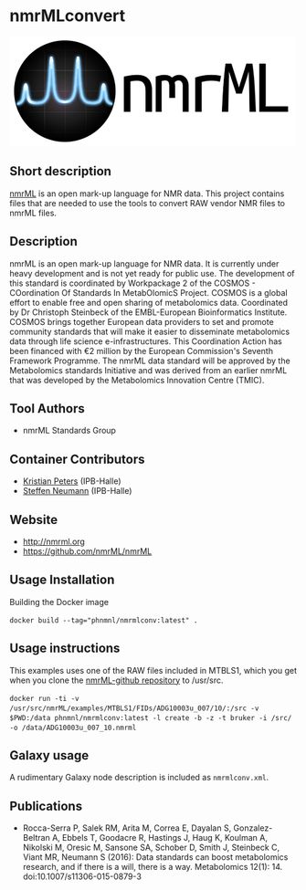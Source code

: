 <!-- Guidance:
Logo: The logo needs have the text "Logo" inside the square bracket place holder to be recognized at the App Library.
Tool name: First single hashtag (#) will be taken as tool name.
Version: Should always go after the first hastag and before the second hastag. The line needs to respond to the regexp "^Version: (.+)" being the first group the actual version.

Fields: for the App Library, the following fields will be parsed:

# Name of the tool
Version: z.x-whatever
## Short description
## Description
## Key features
## Publications
## Screenshots
## Tool Authors 
- Author 1 and affiliation
- [Author 2](link_to_author_2) and affiliation
## Container Contributors
- Contributor 1
- [Contributor 2](link_to_contributior_2) and affiliation
## Website
## Usage Instructions

Free text with triple tick code blocks, comprising docker, ipython and galaxy usage

## Installation 

They all have to be at the second hashtag level

For screenshots, you should use the following scheme:

![screenshot](screenshots/s1.gif)
![screenshot](screenshots/s2.gif)

-->



# nmrMLconvert

![Logo](nmrML.png)

## Short description

[nmrML](http://nmrml.org/) is an open mark-up language for NMR data. This project contains files that are needed to use the tools to convert RAW vendor NMR files to nmrML files.

## Description

nmrML is an open mark-up language for NMR data. It is currently under heavy development and is not yet ready for public use. The development of this standard is coordinated by Workpackage 2 of the COSMOS - COordination Of Standards In MetabOlomicS Project. COSMOS is a global effort to enable free and open sharing of metabolomics data. Coordinated by Dr Christoph Steinbeck of the EMBL-European Bioinformatics Institute. COSMOS brings together European data providers to set and promote community standards that will make it easier to disseminate metabolomics data through life science e-infrastructures. This Coordination Action has been financed with €2 million by the European Commission's Seventh Framework Programme. The nmrML data standard will be approved by the Metabolomics standards Initiative and was derived from an earlier nmrML that was developed by the Metabolomics Innovation Centre (TMIC).

## Tool Authors 

- nmrML Standards Group

## Container Contributors

- [Kristian Peters](https://github.com/korseby) (IPB-Halle)
- [Steffen Neumann](https://github.com/sneumann) (IPB-Halle)

## Website

- http://nmrml.org
- https://github.com/nmrML/nmrML

## Usage Installation

Building the Docker image

`docker build --tag="phnmnl/nmrmlconv:latest" .`

## Usage instructions

This examples uses one of the RAW files included in MTBLS1, which you get when you clone the [nmrML-github repository](https://github.com/nmrML/nmrML/) to /usr/src.

`docker run -ti -v /usr/src/nmrML/examples/MTBLS1/FIDs/ADG10003u_007/10/:/src
		 -v $PWD:/data phnmnl/nmrmlconv:latest
		 -l create
		 -b -z -t bruker
		 -i /src/
		 -o /data/ADG10003u_007_10.nmrml`

## Galaxy usage

A rudimentary Galaxy node description is included as `nmrmlconv.xml`.

## Publications

- Rocca-Serra P, Salek RM, Arita M, Correa E, Dayalan S, Gonzalez-Beltran A, Ebbels T, Goodacre R, Hastings J, Haug K, Koulman A, Nikolski M, Oresic M, Sansone SA, Schober D, Smith J, Steinbeck C, Viant MR, Neumann S (2016): Data standards can boost metabolomics research, and if there is a will, there is a way. Metabolomics 12(1): 14. doi:10.1007/s11306-015-0879-3
